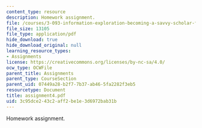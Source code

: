 ```yaml
---
content_type: resource
description: Homework assignment.
file: /courses/3-093-information-exploration-becoming-a-savvy-scholar-fall-2006/3c95dce243c2aff2be1e3d6972bab31b_assignment4.pdf
file_size: 13105
file_type: application/pdf
hide_download: true
hide_download_original: null
learning_resource_types:
- Assignments
license: https://creativecommons.org/licenses/by-nc-sa/4.0/
ocw_type: OCWFile
parent_title: Assignments
parent_type: CourseSection
parent_uid: 07449a28-b2f7-7b37-ab46-5fa2282f3eb5
resourcetype: Document
title: assignment4.pdf
uid: 3c95dce2-43c2-aff2-be1e-3d6972bab31b
---
```

Homework assignment.